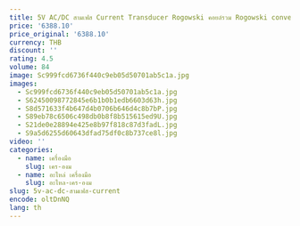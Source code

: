 ```yaml
---
title: 5V AC/DC สามเฟส Current Transducer Rogowski คอยล์รวม Rogowski converter Current Transformer
price: '6388.10'
price_original: '6388.10'
currency: THB
discount: ''
rating: 4.5
volume: 84
image: Sc999fcd6736f440c9eb05d50701ab5c1a.jpg
images:
  - Sc999fcd6736f440c9eb05d50701ab5c1a.jpg
  - S62450098772845e6b1b0b1edb6603d63h.jpg
  - S8d571633f4b647d4b0706b646d4c8b7bP.jpg
  - S89eb78c6506c498db0b8f8b515615ed9U.jpg
  - S21de0e28894e425e8b97f818c87d3fadL.jpg
  - S9a5d6255d60643dfad75df0c8b737ce8l.jpg
video: ''
categories:
  - name: เครื่องมือ
    slug: เคร-องม
  - name: อะไหล่ เครื่องมือ
    slug: อะไหล-เคร-องม
slug: 5v-ac-dc-สามเฟส-current
encode: oltDnNQ
lang: th
---
```

  
